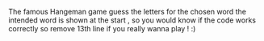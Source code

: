 The famous Hangeman game	guess the letters for the chosen word
the intended word is shown at the start , so you would know if the code works correctly
so remove 13th line if you really wanna play ! :)
